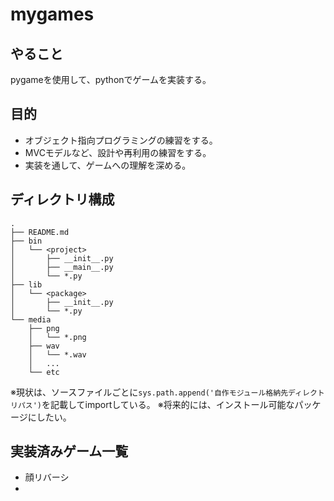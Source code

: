 # mygames

## やること
pygameを使用して、pythonでゲームを実装する。

## 目的
- オブジェクト指向プログラミングの練習をする。
- MVCモデルなど、設計や再利用の練習をする。
- 実装を通して、ゲームへの理解を深める。

## ディレクトリ構成
    .
    ├── README.md
    ├── bin
    │   └── <project>
    │       ├── __init__.py
    │       ├── __main__.py
    │       └── *.py
    ├── lib
    │   └── <package>
    │       ├── __init__.py
    │       └── *.py
    └── media
        ├── png
        │   └── *.png
        ├── wav
        │   └── *.wav
        │   ...
        └── etc

※現状は、ソースファイルごとに`sys.path.append('自作モジュール格納先ディレクトリパス')`を記載してimportしている。
※将来的には、インストール可能なパッケージにしたい。

## 実装済みゲーム一覧
- 顔リバーシ
- 
